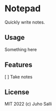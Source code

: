 # Notepad

Quickly write notes.

## Usage

Something here

## Features

[ ] Take notes

## License

MIT 2022 (c) Juho Salli
